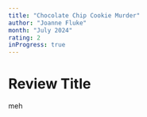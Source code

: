 ```yaml
---
title: "Chocolate Chip Cookie Murder"
author: "Joanne Fluke"
month: "July 2024"
rating: 2
inProgress: true
---
```


# Review Title

meh
